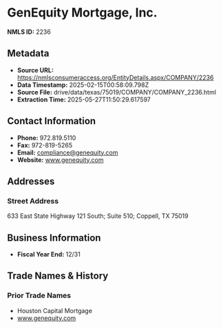 # GenEquity Mortgage, Inc.

**NMLS ID:** 2236

## Metadata
- **Source URL:** https://nmlsconsumeraccess.org/EntityDetails.aspx/COMPANY/2236
- **Data Timestamp:** 2025-02-15T00:58:09.798Z
- **Source File:** drive/data/texas/75019/COMPANY/COMPANY_2236.html
- **Extraction Time:** 2025-05-27T11:50:29.617597

## Contact Information
- **Phone:** 972.819.5110
- **Fax:** 972-819-5265
- **Email:** compliance@genequity.com
- **Website:** www.genequity.com

## Addresses
### Street Address
633 East State Highway 121 South; Suite 510; Coppell, TX 75019

## Business Information
- **Fiscal Year End:** 12/31

## Trade Names & History
### Prior Trade Names
- Houston Capital Mortgage
- www.genequity.com
